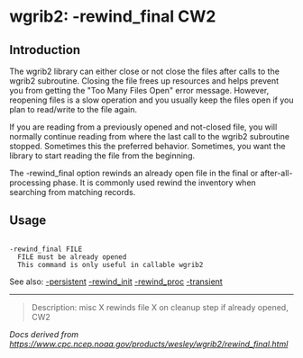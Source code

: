# wgrib2: -rewind_final CW2

## Introduction

The wgrib2 library can either close or not close the files after
calls to the wgrib2 subroutine. Closing the file frees up resources
and helps prevent you from getting the "Too Many Files Open" error
message. However, reopening files is a slow operation and you
usually keep the files open if you plan to read/write to the file again.

If you are reading from a previously opened and not-closed file,
you will normally continue reading from where the last call to
the wgrib2 subroutine stopped. Sometimes this the preferred behavior.
Sometimes, you want the library to start reading the file from the
beginning.

The -rewind_final option rewinds an
already open file in the final or after-all-processing phase. It
is commonly used rewind the inventory when searching from matching
records.

## Usage

```

-rewind_final FILE
  FILE must be already opened
  This command is only useful in callable wgrib2

```

See also:
[-persistent](./persistent.md)
[-rewind_init](./rewind_init.md)
[-rewind_proc](./rewind_proc.md)
[-transient](./transient.md)

---

> Description: misc X rewinds file X on cleanup step if already opened, CW2

_Docs derived from <https://www.cpc.ncep.noaa.gov/products/wesley/wgrib2/rewind_final.html>_
